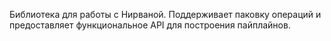 Библиотека для работы с Нирваной.
Поддерживает паковку операций и предоставляет функциональное API для построения пайплайнов.
